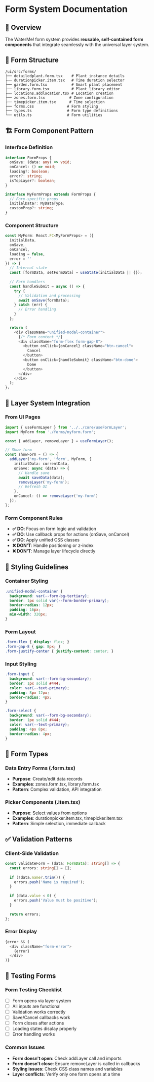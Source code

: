 # Form System Documentation

## 🎯 Overview

The WaterMe! form system provides **reusable, self-contained form components** that integrate seamlessly with the universal layer system.

## 📁 Form Structure

```
/ui/src/forms/
├── detailedplant.form.tsx    # Plant instance details
├── durationpicker.item.tsx   # Time duration selector
├── garden.form.tsx           # Smart plant placement
├── library.form.tsx          # Plant library editor
├── locations.addlocation.tsx # Location creation
├── zones.form.tsx           # Zone configuration
├── timepicker.item.tsx      # Time selection
├── forms.css               # Form styling
├── types.ts                # Form type definitions
└── utils.ts                # Form utilities
```

## 🏗️ Form Component Pattern

### Interface Definition
```typescript
interface FormProps {
  onSave: (data: any) => void;
  onCancel: () => void;
  loading?: boolean;
  error?: string;
  isTopLayer?: boolean;
}

interface MyFormProps extends FormProps {
  // Form-specific props
  initialData?: MyDataType;
  customProp?: string;
}
```

### Component Structure
```typescript
const MyForm: React.FC<MyFormProps> = ({
  initialData,
  onSave,
  onCancel,
  loading = false,
  error = ''
}) => {
  // Internal state
  const [formData, setFormData] = useState(initialData || {});
  
  // Form handlers
  const handleSubmit = async () => {
    try {
      // Validation and processing
      await onSave(formData);
    } catch (err) {
      // Error handling
    }
  };

  return (
    <div className="unified-modal-container">
      {/* Form content */}
      <div className="form-flex form-gap-8">
        <button onClick={onCancel} className="btn-cancel">
          Cancel
        </button>
        <button onClick={handleSubmit} className="btn-done">
          Done
        </button>
      </div>
    </div>
  );
};
```

## 🔧 Layer System Integration

### From UI Pages
```typescript
import { useFormLayer } from '../../core/useFormLayer';
import MyForm from './forms/myform.form';

const { addLayer, removeLayer } = useFormLayer();

// Show form
const showForm = () => {
  addLayer('my-form', 'form', MyForm, {
    initialData: currentData,
    onSave: async (data) => {
      // Handle save
      await saveData(data);
      removeLayer('my-form');
      // Refresh UI
    },
    onCancel: () => removeLayer('my-form')
  });
};
```

### Form Component Rules
- **✅ DO**: Focus on form logic and validation
- **✅ DO**: Use callback props for actions (onSave, onCancel)
- **✅ DO**: Apply unified CSS classes
- **❌ DON'T**: Handle positioning or z-index
- **❌ DON'T**: Manage layer lifecycle directly

## 🎨 Styling Guidelines

### Container Styling
```css
.unified-modal-container {
  background: var(--form-bg-tertiary);
  border: 1px solid var(--form-border-primary);
  border-radius: 12px;
  padding: 16px;
  min-width: 320px;
}
```

### Form Layout
```css
.form-flex { display: flex; }
.form-gap-8 { gap: 8px; }
.form-justify-center { justify-content: center; }
```

### Input Styling
```css
.form-input {
  background: var(--form-bg-secondary);
  border: 1px solid #444;
  color: var(--text-primary);
  padding: 8px 12px;
  border-radius: 4px;
}

.form-select {
  background: var(--form-bg-secondary);
  border: 1px solid #444;
  color: var(--text-primary);
  padding: 4px 8px;
  border-radius: 4px;
}
```

## 🔄 Form Types

### Data Entry Forms (.form.tsx)
- **Purpose**: Create/edit data records
- **Examples**: zones.form.tsx, library.form.tsx
- **Pattern**: Complex validation, API integration

### Picker Components (.item.tsx)
- **Purpose**: Select values from options
- **Examples**: durationpicker.item.tsx, timepicker.item.tsx
- **Pattern**: Simple selection, immediate callback

## ✅ Validation Patterns

### Client-Side Validation
```typescript
const validateForm = (data: FormData): string[] => {
  const errors: string[] = [];
  
  if (!data.name?.trim()) {
    errors.push('Name is required');
  }
  
  if (data.value < 0) {
    errors.push('Value must be positive');
  }
  
  return errors;
};
```

### Error Display
```typescript
{error && (
  <div className="form-error">
    {error}
  </div>
)}
```

## 🧪 Testing Forms

### Form Testing Checklist
- [ ] Form opens via layer system
- [ ] All inputs are functional
- [ ] Validation works correctly
- [ ] Save/Cancel callbacks work
- [ ] Form closes after actions
- [ ] Loading states display properly
- [ ] Error handling works

### Common Issues
- **Form doesn't open**: Check addLayer call and imports
- **Form doesn't close**: Ensure removeLayer is called in callbacks
- **Styling issues**: Check CSS class names and variables
- **Layer conflicts**: Verify only one form opens at a time